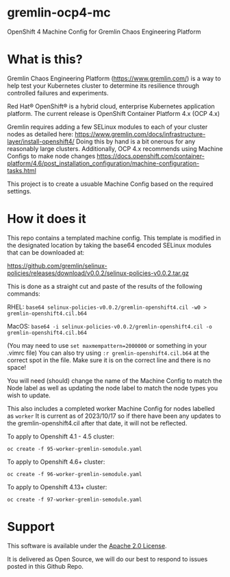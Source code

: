 # gremlin-ocp4-mc
OpenShift 4 Machine Config for Gremlin Chaos Engineering Platform

# What is this?
Gremlin Chaos Engineering Platform (https://www.gremlin.com/) is a way to help
test your Kubernetes cluster to determine its resilience through controlled failures and experiments.

Red Hat® OpenShift® is a hybrid cloud, enterprise Kubernetes
application platform.  The current release is OpenShift Container Platform 4.x (OCP 4.x)

Gremlin requires adding a few SELinux modules to each of your cluster nodes
as detailed here: https://www.gremlin.com/docs/infrastructure-layer/install-openshift4/
Doing this by hand is a bit onerous for any reasonably large clusters.
Additionally, OCP 4.x recommends using Machine Configs to make node changes
https://docs.openshift.com/container-platform/4.6/post_installation_configuration/machine-configuration-tasks.html

This project is to create a usuable Machine Config based on the required settings.

# How it does it
This repo contains a templated machine config.  This template is modified in the designated location
by taking the base64 encoded SELinux modules that can be downloaded at:

https://github.com/gremlin/selinux-policies/releases/download/v0.0.2/selinux-policies-v0.0.2.tar.gz

This is done as a straight cut and paste of the results of the following commands:

RHEL: 
`base64 selinux-policies-v0.0.2/gremlin-openshift4.cil -w0 > gremlin-openshift4.cil.b64`

MacOS: 
`base64 -i selinux-policies-v0.0.2/gremlin-openshift4.cil -o gremlin-openshift4.cil.b64`

(You may need to use `set maxmempattern=2000000` or something in your .vimrc file)
You can also try using `:r gremlin-openshift4.cil.b64` at the correct spot in the file.  Make sure it is on the
correct line and there is no space!

You will need (should) change the name of the Machine Config to match the Node label as well as updating the node label
to match the node types you wish to update.

This also includes a completed worker Machine Config for nodes labelled as `worker`  It is current as of 2023/10/17
so if there have been any updates to the gremlin-openshift4.cil after that date, it will not be reflected.

To apply to Openshift 4.1 - 4.5 cluster:

`oc create -f 95-worker-gremlin-semodule.yaml`

To apply to Openshift 4.6+ cluster:

`oc create -f 96-worker-gremlin-semodule.yaml`

To apply to Openshift 4.13+ cluster:

`oc create -f 97-worker-gremlin-semodule.yaml`


# Support
This software is available under the [Apache 2.0 License](LICENSE). 

It is delivered as Open Source, we will do our best to respond to issues posted in this Github Repo. 
